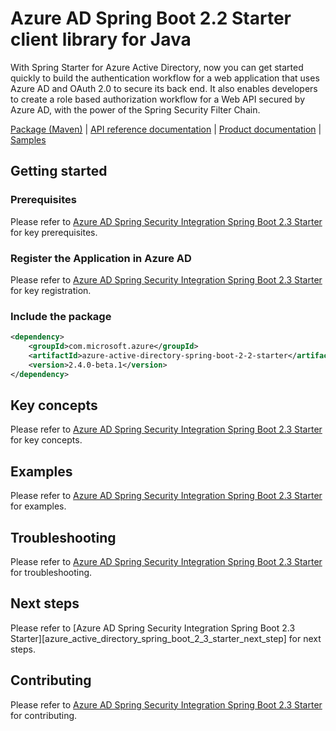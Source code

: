 # Azure AD Spring Boot 2.2 Starter client library for Java

With Spring Starter for Azure Active Directory, now you can get started quickly to build the authentication workflow for a web application that uses Azure AD and OAuth 2.0 to secure its back end. It also enables developers to create a role based authorization workflow for a Web API secured by Azure AD, with the power of the Spring Security Filter Chain. 

[Package (Maven)][package] | [API reference documentation][refdocs] | [Product documentation][docs] | [Samples][sample]

## Getting started
### Prerequisites
Please refer to [Azure AD Spring Security Integration Spring Boot 2.3 Starter][azure_active_directory_spring_boot_2_3_starter_prerequisites] for key prerequisites.

### Register the Application in Azure AD
Please refer to [Azure AD Spring Security Integration Spring Boot 2.3 Starter][azure_active_directory_spring_boot_2_3_starter_registration] for key registration.

### Include the package
[//]: # "{x-version-update-start;com.microsoft.azure:azure-active-directory-spring-boot-2-2-starter;current}"
```xml
<dependency>
    <groupId>com.microsoft.azure</groupId>
    <artifactId>azure-active-directory-spring-boot-2-2-starter</artifactId>
    <version>2.4.0-beta.1</version>
</dependency>
```
[//]: # "{x-version-update-end}"

## Key concepts
Please refer to [Azure AD Spring Security Integration Spring Boot 2.3 Starter][azure_active_directory_spring_boot_2_3_starter_key_concepts] for key concepts.

## Examples
Please refer to [Azure AD Spring Security Integration Spring Boot 2.3 Starter][azure_active_directory_spring_boot_2_3_starter_examples] for examples.

## Troubleshooting
Please refer to [Azure AD Spring Security Integration Spring Boot 2.3 Starter][azure_active_directory_spring_boot_2_3_starter_troubleshooting] for troubleshooting.

## Next steps
Please refer to [Azure AD Spring Security Integration Spring Boot 2.3 Starter][azure_active_directory_spring_boot_2_3_starter_next_step] for next steps.

## Contributing
Please refer to [Azure AD Spring Security Integration Spring Boot 2.3 Starter][azure_active_directory_spring_boot_2_3_starter_contributing] for contributing.

<!-- LINKS -->
[docs]: https://docs.microsoft.com/azure/developer/java/spring-framework/configure-spring-boot-starter-java-app-with-azure-active-directory
[refdocs]: https://azure.github.io/azure-sdk-for-java/spring.html#azure-active-directory-spring-boot-starter
[package]: https://mvnrepository.com/artifact/com.microsoft.azure/azure-active-directory-spring-boot-starter
[sample]: https://github.com/Azure/azure-sdk-for-java/tree/master/sdk/spring/azure-spring-boot-samples
[logging]: https://github.com/Azure/azure-sdk-for-java/wiki/Logging-with-Azure-SDK#use-logback-logging-framework-in-a-spring-boot-application
[azure_subscription]: https://azure.microsoft.com/free

[azure_active_directory_spring_boot_2_3_starter_prerequisites]: https://github.com/Azure/azure-sdk-for-java/tree/master/sdk/spring/azure-spring-boot-starter-active-directory#prerequisites
[azure_active_directory_spring_boot_2_3_starter_registration]: https://github.com/Azure/azure-sdk-for-java/tree/master/sdk/spring/azure-spring-boot-starter-active-directory#register-the-application-in-azure-ad
[azure_active_directory_spring_boot_2_3_starter_key_concepts]: https://github.com/Azure/azure-sdk-for-java/tree/master/sdk/spring/azure-spring-boot-starter-active-directory#key-concepts
[azure_active_directory_spring_boot_2_3_starter_examples]: https://github.com/Azure/azure-sdk-for-java/tree/master/sdk/spring/azure-spring-boot-starter-active-directory#examples
[azure_active_directory_spring_boot_2_3_starter_troubleshooting]: https://github.com/Azure/azure-sdk-for-java/tree/master/sdk/spring/azure-spring-boot-starter-active-directory#troubleshooting
[azure_active_directory_spring_boot_2_3_starter_next_steps]: https://github.com/Azure/azure-sdk-for-java/tree/master/sdk/spring/azure-spring-boot-starter-active-directory#next-steps
[azure_active_directory_spring_boot_2_3_starter_contributing]: https://github.com/Azure/azure-sdk-for-java/tree/master/sdk/spring/azure-spring-boot-starter-active-directory#contributing
